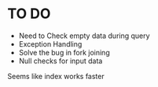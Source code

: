 # TO DO

- Need to Check empty data during query
- Exception Handling
- Solve the bug in fork joining 
- Null checks for input data

Seems like index works faster 
